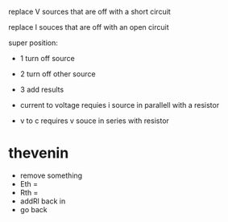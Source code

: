replace V sources that are off with a short circuit

replace I souces that are off with an open circuit


super position:

* 1 turn off source

* 2 turn off other source

* 3 add results


* current to voltage requies i source in parallell with a resistor
* v to c requires v souce in series with resistor

# thevenin

* remove something
* Eth =
* Rth =
* addRl back in
* go back
